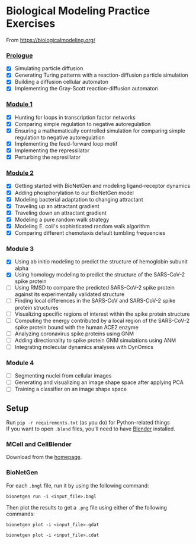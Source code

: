 # Biological Modeling Practice Exercises

From https://biologicalmodeling.org/

### [Prologue](https://github.com/jollypolly123/biological-modeling/tree/main/module-0)

- [x] Simulating particle diffusion
- [x] Generating Turing patterns with a reaction-diffusion particle simulation
- [x] Building a diffusion cellular automaton
- [x] Implementing the Gray-Scott reaction-diffusion automaton

### [Module 1](https://github.com/jollypolly123/biological-modeling/tree/main/module-1)

- [x] Hunting for loops in transcription factor networks
- [x] Comparing simple regulation to negative autoregulation
- [x] Ensuring a mathematically controlled simulation for comparing simple regulation to negative autoregulation
- [x] Implementing the feed-forward loop motif
- [x] Implementing the repressilator
- [x] Perturbing the represillator

### [Module 2](https://github.com/jollypolly123/biological-modeling/tree/main/module-2)

- [x] Getting started with BioNetGen and modeling ligand-receptor dynamics
- [x] Adding phosphorylation to our BioNetGen model
- [x] Modeling bacterial adaptation to changing attractant
- [x] Traveling up an attractant gradient
- [x] Traveling down an attractant gradient
- [x] Modeling a pure random walk strategy
- [x] Modeling E. coli's sophisticated random walk algorithm
- [x] Comparing different chemotaxis default tumbling frequencies

### Module 3

- [x] Using ab initio modeling to predict the structure of hemoglobin subunit alpha
- [x] Using homology modeling to predict the structure of the SARS-CoV-2 spike protein
- [ ] Using RMSD to compare the predicted SARS-CoV-2 spike protein against its experimentally validated structure
- [ ] Finding local differences in the SARS-CoV and SARS-CoV-2 spike protein structures
- [ ] Visualizing specific regions of interest within the spike protein structure
- [ ] Computing the energy contributed by a local region of the SARS-CoV-2 spike protein bound with the human ACE2 enzyme
- [ ] Analyzing coronavirus spike proteins using GNM
- [ ] Adding directionality to spike protein GNM simulations using ANM
- [ ] Integrating molecular dynamics analyses with DynOmics

### Module 4

- [ ] Segmenting nuclei from cellular images
- [ ] Generating and visualizing an image shape space after applying PCA
- [ ] Training a classifier on an image shape space

## Setup

Run `pip -r requirements.txt` (as you do) for Python-related things  
If you want to open `.blend` files, you'll need to have [Blender](https://www.blender.org/) installed.

### MCell and CellBlender

Download from the [homepage](https://mcell.org/download_previous.html).

### BioNetGen

For each `.bngl` file, run it by using the following command:

```shell
bionetgen run -i <input_file>.bngl
```

Then plot the results to get a `.png` file using either of the following commands:

```shell
bionetgen plot -i <input_file>.gdat
```

```shell
bionetgen plot -i <input_file>.cdat
```
